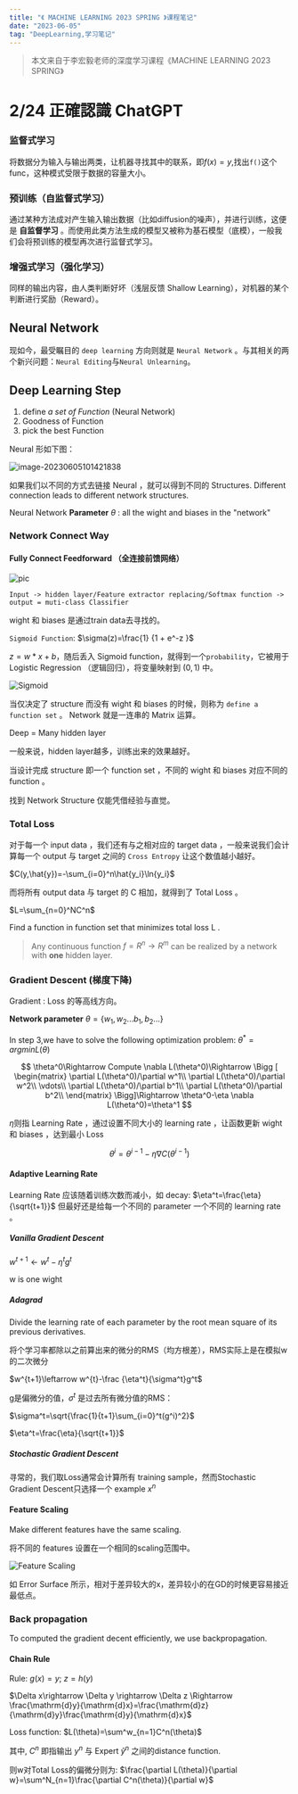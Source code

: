```yaml
---
title: "《 MACHINE LEARNING 2023 SPRING 》课程笔记"
date: "2023-06-05"
tag: "DeepLearning,学习笔记"
---
```


> 本文来自于李宏毅老师的深度学习课程《MACHINE LEARNING 2023 SPRING》

# 2/24	正確認識 ChatGPT


### 监督式学习

将数据分为输入与输出两类，让机器寻找其中的联系，即$f(x)=y$,找出`f()`这个func，这种模式受限于数据的容量大小。

### 预训练（自监督式学习）

通过某种方法成对产生输入输出数据（比如diffusion的噪声），并进行训练，这便是 **自监督学习** 。而使用此类方法生成的模型又被称为基石模型（底模），一般我们会将预训练的模型再次进行监督式学习。

### 增强式学习（强化学习）

同样的输出内容，由人类判断好坏（浅层反馈 Shallow Learning），对机器的某个判断进行奖励（Reward）。

## Neural Network

现如今，最受瞩目的 `deep learning` 方向则就是 `Neural Network` 。与其相关的两个新兴问题：`Neural Editing`与`Neural Unlearning`。

## Deep Learning Step
1. define *a set of Function* (Neural Network)
2. Goodness of Function
3. pick the best Function

Neural 形如下图：

![image-20230605101421838](https://cdn.jsdelivr.net/gh/Zhuxb-Clouds/PicDepot/img/202306051014068.png)

如果我们以不同的方式去链接 Neural ，就可以得到不同的 Structures.
Different connection leads to different network structures.

Neural Network **Parameter** $\theta$ : all the wight and biases in the "network" 

### Network Connect Way

#### Fully Connect Feedforward （全连接前馈网络）
![pic](https://cdn.jsdelivr.net/gh/Zhuxb-Clouds/PicDepot/img/202306051037303.png)

`Input -> hidden layer/Feature extractor replacing/Softmax function -> output = muti-class Classifier`

wight 和 biases 是通过train data去寻找的。

`Sigmoid Function`: $\sigma(z)=\frac{1} {1 + e^-z }$

$z = w*x+b$，随后丢入 Sigmoid function，就得到一个`probability`，它被用于 Logistic Regression （逻辑回归），将变量映射到 $(0,1)$ 中。

![Sigmoid](https://upload.wikimedia.org/wikipedia/commons/thumb/8/88/Logistic-curve.svg/480px-Logistic-curve.svg.png)

当仅决定了 structure 而没有 wight 和 biases 的时候，则称为 `define a function set` 。 Network 就是一连串的 Matrix 运算。

Deep = Many hidden layer

一般来说，hidden layer越多，训练出来的效果越好。

当设计完成 structure 即一个 function set ，不同的 wight 和 biases 对应不同的 function 。

找到 Network Structure 仅能凭借经验与直觉。

### Total Loss

对于每一个 input data ，我们还有与之相对应的 target data ，一般来说我们会计算每一个 output 与 target 之间的 `Cross Entropy` 让这个数值越小越好。

$C(y,\hat{y})=-\sum_{i=0}^n\hat{y_i}\ln{y_i}$

而将所有 output data 与 target 的 C 相加，就得到了 Total Loss 。

$L=\sum_{n=0}^NC^n$ 

Find a function in function set that minimizes total loss L .

> Any continuous function $f=R^n\rightarrow R^m$ can be realized by a network with **one** hidden layer.

### Gradient Descent (梯度下降)
Gradient : Loss 的等高线方向。

**Network parameter** $\theta=\lbrace w_1,w_2...b_1,b_2... \rbrace$

In step 3,we have to solve the following optimization problem:
$\theta^*=arg min L(\theta)$

$$
\theta^0\Rightarrow Compute \nabla L(\theta^0)\Rightarrow
\Bigg [ \begin{matrix}
 \partial L(\theta^0)/\partial w^1\\
 \partial L(\theta^0)/\partial w^2\\
 \vdots\\
 \partial L(\theta^0)/\partial b^1\\
 \partial L(\theta^0)/\partial b^2\\
\end{matrix} \Bigg]\Rightarrow
\theta^0-\eta \nabla L(\theta^0)=\theta^1
$$

$\eta$则指 Learning Rate ，通过设置不同大小的 learning rate ，让函数更新 wight 和 biases ，达到最小 Loss 

$$
\theta^i=\theta^{i-1}-\eta \nabla C(\theta^{i-1})
$$

#### Adaptive Learning Rate

Learning Rate 应该随着训练次数而减小，如 decay: $\eta^t=\frac{\eta}{\sqrt{t+1}}$
但最好还是给每一个不同的 parameter 一个不同的 learning rate 。

##### Vanilla Gradient Descent
$w^{t+1}\leftarrow w^{t}-\eta^tg^t$ 

w is one wight

##### Adagrad
Divide the learning rate of each parameter by the root mean square of its previous derivatives. 

将个学习率都除以之前算出来的微分的RMS（均方根差），RMS实际上是在模拟w的二次微分

$w^{t+1}\leftarrow w^{t}-\frac {\eta^t}{\sigma^t}g^t$ 

g是偏微分的值，$\sigma^t$ 是过去所有微分值的RMS：

$\sigma^t=\sqrt{\frac{1}{t+1}\sum_{i=0}^t(g^i)^2}$

$\eta^t=\frac{\eta}{\sqrt{t+1}}$

##### Stochastic Gradient Descent

寻常的，我们取Loss通常会计算所有 training sample，然而Stochastic Gradient Descent只选择一个 example $x^n$


#### Feature Scaling

Make different features have the same scaling.

将不同的 features 设置在一个相同的scaling范围中。

![Feature Scaling](https://cdn.jsdelivr.net/gh/Zhuxb-Clouds/PicDepot/img/202306061146541.png)

如 Error Surface 所示，相对于差异较大的x，差异较小的在GD的时候更容易接近最低点。

### Back propagation
To computed the gradient decent efficiently, we use backpropagation.

#### Chain Rule

Rule: $g(x)=y$; $z=h(y)$ 

$\Delta x\rightarrow \Delta y \rightarrow \Delta z \Rightarrow \frac{\mathrm{d}y}{\mathrm{d}x}=\frac{\mathrm{d}z}{\mathrm{d}y}\frac{\mathrm{d}y}{\mathrm{d}x}$

Loss function: $L(\theta)=\sum^w_{n=1}C^n(\theta)$

其中, $C^n$ 即指输出 $y^n$ 与 Expert $\hat{y}^n$ 之间的distance function.

则w对Total Loss的偏微分则为:
$\frac{\partial L(\theta)}{\partial w}=\sum^N_{n=1}\frac{\partial C^n(\theta)}{\partial w}$

